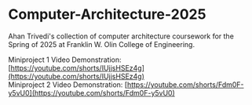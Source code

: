 # Computer-Architecture-2025

Ahan Trivedi's collection of computer architecture coursework for the Spring of 2025 at Franklin W. Olin College of Engineering.

Miniproject 1 Video Demonstration: [https://youtube.com/shorts/IUjjsHSEz4g](https://youtube.com/shorts/IUjjsHSEz4g)  
Miniproject 2 Video Demonstration: [https://youtube.com/shorts/Fdm0F-y5vU0](https://youtube.com/shorts/Fdm0F-y5vU0)
